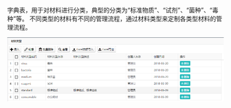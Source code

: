 字典表，用于对材料进行分类，典型的分类为“标准物质”、“试剂”、“菌种”、“毒种”等。
不同类型的材料有不同的管理流程，通过材料类型来定制各类型材料的管理流程。

![材料类型管理](https://raw.githubusercontent.com/labsharpBeijing/LabSharpLIMS/master/Doc/Images/materialtype.png)